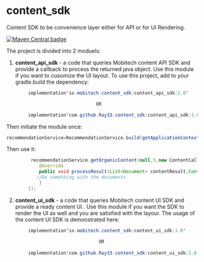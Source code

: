 # content_sdk

Content SDK to be convenience layer either for API or for UI Rendering.

<a href="https://mvnrepository.com/artifact/io.mobitech.content/content_api_sdk"><img alt="Maven Central badge" src="https://img.shields.io/badge/maven--central-v4.3.2-blue"></a>

The project is divided into 2 moduels:

1. __content_api_sdk__ - a code that queries Mobitech content API SDK and provide a callback to
   process the returned java object. Use this module if you want to cusomize the UI layout. To use
   this project, add to your gradle.build the dependency:

```java
        implementation'io.mobitech.content_sdk:content_api_sdk:1.0'

                                 OR

        implementation'com.github.Ray33.content_sdk:content_api_sdk:1.0'


```

Then initiate the module once:

```java
recommendationService=RecommendationService.build(getApplicationContext(),getBaseContext().getString(R.string.MOBITECH_CONTENT_PUBLISHER_API_KEY),advertId);
```

Then use it:

```java
         recommendationService.getOrganicContent(null,5,new ContentCallback<List<Document>>(){
            @Override
            public void processResult(List<Document> contentResult,Context context){
           //Do something with the documents
            }
        });
```

2. __content_ui_sdk__ - a code that queries Mobitech content UI SDK and provide a ready content UI .
   Use this module if you want the SDK to render the UI as well and you are satisfied with the
   layour. The usage of the content UI SDK is demonstrated here:

```java
        implementation'io.mobitech.content_sdk:content_ui_sdk:1.0'
       
                                  OR
        
        implementation'com.github.Ray33.content_sdk:content_ui_sdk:1.0'


```

